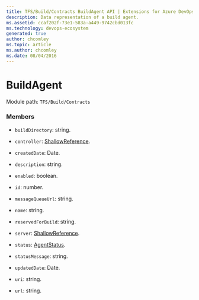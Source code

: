```yaml
---
title: TFS/Build/Contracts BuildAgent API | Extensions for Azure DevOps Services
description: Data representation of a build agent.
ms.assetid: ccaf202f-73e1-583a-a449-9742cbd013fc
ms.technology: devops-ecosystem
generated: true
author: chcomley
ms.topic: article
ms.author: chcomley
ms.date: 08/04/2016
---
```


# BuildAgent

Module path: `TFS/Build/Contracts`

### Members

* `buildDirectory`: string.

* `controller`: [ShallowReference](./ShallowReference.md).

* `createdDate`: Date.

* `description`: string.

* `enabled`: boolean.

* `id`: number.

* `messageQueueUrl`: string.

* `name`: string.

* `reservedForBuild`: string.

* `server`: [ShallowReference](./ShallowReference.md).

* `status`: [AgentStatus](./AgentStatus.md).

* `statusMessage`: string.

* `updatedDate`: Date.

* `uri`: string.

* `url`: string.
